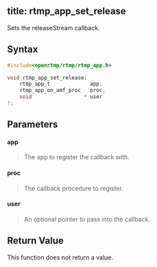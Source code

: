 title: rtmp_app_set_release
--------------------------

Sets the releaseStream callback.

## Syntax ##

```c
#include<openrtmp/rtmp/rtmp_app.h>

void rtmp_app_set_release( 
	rtmp_app_t             app, 
	rtmp_app_on_amf_proc   proc, 
	void                 * user 
);
```

## Parameters ##
#### app ####
> The app to register the callback with.

#### proc ####
> The callback procedure to register.

#### user ####
> An optional pointer to pass into the callback.

## Return Value ##
This function does not return a value.
